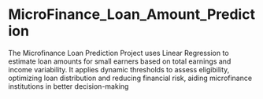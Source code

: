 # MicroFinance_Loan_Amount_Prediction
The Microfinance Loan Prediction Project uses Linear Regression to estimate loan amounts for small earners based on total earnings and income variability. It applies dynamic thresholds to assess eligibility, optimizing loan distribution and reducing financial risk, aiding microfinance institutions in better decision-making

